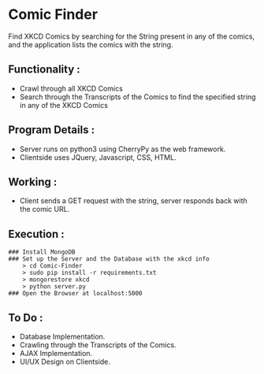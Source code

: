 # Comic Finder
Find XKCD Comics by searching for the String present in any of the comics, and the application lists the comics with the string.

## Functionality :
  * Crawl through all XKCD Comics
  * Search through the Transcripts of the Comics to find the specified string in any of the XKCD Comics

## Program Details :
  * Server runs on python3 using CherryPy as the web framework.
  * Clientside uses JQuery, Javascript, CSS, HTML.

## Working :
  * Client sends a GET request with the string, server responds back with the comic URL.

## Execution :
```
### Install MongoDB
### Set up the Server and the Database with the xkcd info
    > cd Comic-Finder
    > sudo pip install -r requirements.txt
    > mongorestore xkcd
    > python server.py
### Open the Browser at localhost:5000
```

## To Do :
  * Database Implementation.
  * Crawling through the Transcripts of the Comics.
  * AJAX Implementation.
  * UI/UX Design on Clientside.
